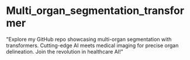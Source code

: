 # Multi_organ_segmentation_transformer
"Explore my GitHub repo showcasing multi-organ segmentation with transformers. Cutting-edge AI meets medical imaging for precise organ delineation. Join the revolution in healthcare AI!"

